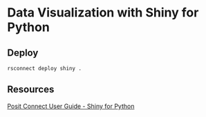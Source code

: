 # Data Visualization with Shiny for Python

## Deploy

```
rsconnect deploy shiny .
```

## Resources

[Posit Connect User Guide - Shiny for Python](https://docs.posit.co/connect/user/shiny-python/)
